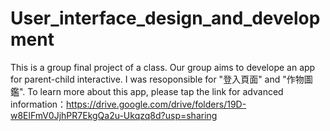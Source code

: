 # User_interface_design_and_development
This is a group final project of a class.
Our group aims to develope an app for parent-child interactive.
I was resoponsible for "登入頁面" and "作物圖鑑".
To learn more about this app, please tap the link for advanced information：https://drive.google.com/drive/folders/19D-w8ElFmV0JjhPR7EkgQa2u-Ukqzq8d?usp=sharing
